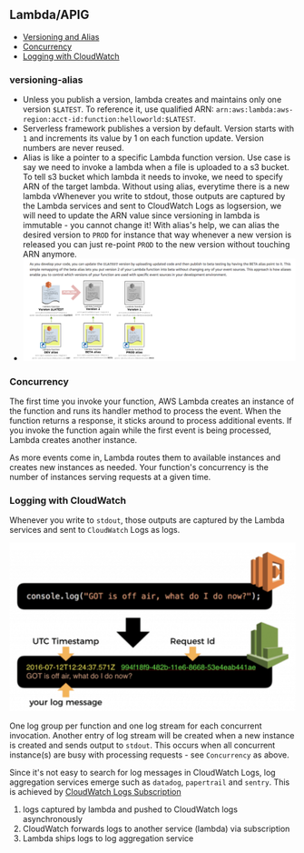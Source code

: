 ## Lambda/APIG

* [Versioning and Alias](#versioning-alias)
* [Concurrency](#concurrency)
* [Logging with CloudWatch](#logging-with-cloudwatch)

### versioning-alias
* Unless you publish a version, lambda creates and maintains only one version `$LATEST`. To reference it, use qualified ARN:
`arn:aws:lambda:aws-region:acct-id:function:helloworld:$LATEST`.
* Serverless framework publishes a version by default. Version starts with `1` and increments its value by 1 on each function update. Version numbers are never reused.
* Alias is like a pointer to a specific Lambda function version. Use case is say we need to invoke a lambda when a file is uploaded to a s3 bucket. To tell s3 bucket which lambda it needs to invoke, we need to specify ARN of the target lambda. Without using alias, everytime there is a new lambda vWhenever you write to stdout, those outputs are captured by the Lambda services and sent to CloudWatch Logs as logsersion, we will need to update the ARN value since versioning in lambda is immutable - you cannot change it! With alias's help, we can alias the desired version to `PROD` for instance that way whenever a new version is released you can just re-point `PROD` to the new version without touching ARN anymore.
* ![versioning_aliasing](./lambda_versioning_aliasing.png)

### Concurrency
The first time you invoke your function, AWS Lambda creates an instance of the function and runs its handler method to process the event. When the function returns a response, it sticks around to process additional events. If you invoke the function again while the first event is being processed, Lambda creates another instance.

As more events come in, Lambda routes them to available instances and creates new instances as needed. Your function's concurrency is the number of instances serving requests at a given time.

### Logging with CloudWatch

Whenever you write to `stdout`, those outputs are captured by the Lambda services and sent to `CloudWatch` Logs as logs.

![cloudwatch-logging-in-lambda](cloudwatch-lambda.png)

One log group per function and one log stream for each concurrent invocation. Another entry of log stream will be created when a new instance is created and sends output to `stdout`. This occurs when all concurrent instance(s) are busy with processing requests - see `Concurrency` as above.

Since it's not easy to search for log messages in CloudWatch Logs, log aggregation services emerge such as `datadog`, `papertrail` and `sentry`. This is achieved by [CloudWatch Logs Subscription](https://docs.aws.amazon.com/AmazonCloudWatch/latest/logs/Subscriptions.html)

1. logs captured by lambda and pushed to CloudWatch logs asynchronously
2. CloudWatch forwards logs to another service (lambda) via subscription
3. Lambda ships logs to log aggregation service
